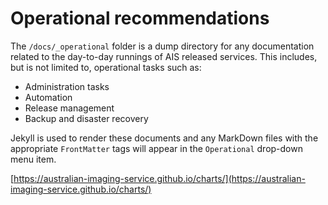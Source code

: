 # Operational recommendations

The `/docs/_operational` folder is a dump directory for any documentation related to the day-to-day runnings of AIS released services. This includes, but is not limited to, operational tasks such as:

* Administration tasks
* Automation
* Release management
* Backup and disaster recovery

Jekyll is used to render these documents and any MarkDown files with the appropriate `FrontMatter` tags will appear in the `Operational` drop-down menu item.

[https://australian-imaging-service.github.io/charts/](https://australian-imaging-service.github.io/charts/)
